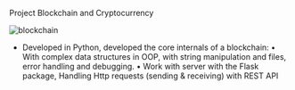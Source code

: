Project Blockchain and Cryptocurrency 



![blockchain](https://user-images.githubusercontent.com/48159579/88530455-12b00f80-d00a-11ea-9c22-d2ab6bbb3a54.png)


- Developed in Python, developed the core internals of a blockchain:
•	With complex data structures in OOP, with string manipulation and files, error handling and debugging.
•	Work with server with the Flask package, Handling Http requests (sending & receiving) with REST API
